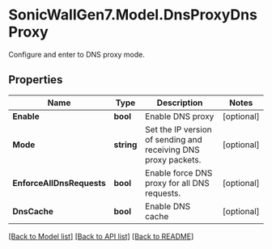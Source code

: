# SonicWallGen7.Model.DnsProxyDnsProxy
Configure and enter to DNS proxy mode.

## Properties

Name | Type | Description | Notes
------------ | ------------- | ------------- | -------------
**Enable** | **bool** | Enable DNS proxy | [optional] 
**Mode** | **string** | Set the IP version of sending and receiving DNS proxy packets. | [optional] 
**EnforceAllDnsRequests** | **bool** | Enable force DNS proxy for all DNS requests. | [optional] 
**DnsCache** | **bool** | Enable DNS cache | [optional] 

[[Back to Model list]](../README.md#documentation-for-models) [[Back to API list]](../README.md#documentation-for-api-endpoints) [[Back to README]](../README.md)

